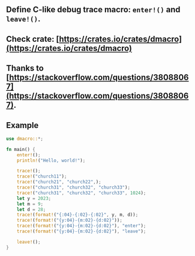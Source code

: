 ## Define **C-like** debug trace macro: `enter!()` and `leave!()`.

## Check crate: [https://crates.io/crates/dmacro](https://crates.io/crates/dmacro)

## Thanks to [https://stackoverflow.com/questions/38088067](https://stackoverflow.com/questions/38088067).

## Example

```rust
use dmacro::*;

fn main() {
    enter!();
    println!("Hello, world!");

    trace!();
    trace!("church11");
    trace!("church21", "church22",);
    trace!("church31", "church32", "church33");
    trace!("church31", "church32", "church33", 1024);
    let y = 2023;
    let m = 9;
    let d = 28;
    trace!(format!("{:04}-{:02}-{:02}", y, m, d));
    trace!(format!("{y:04}-{m:02}-{d:02}"));
    trace!(format!("{y:04}-{m:02}-{d:02}"), "enter");
    trace!(format!("{y:04}-{m:02}-{d:02}"), "leave");

    leave!();
}
```
